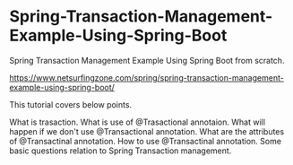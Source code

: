 # Spring-Transaction-Management-Example-Using-Spring-Boot
Spring Transaction Management Example Using Spring Boot from scratch.

https://www.netsurfingzone.com/spring/spring-transaction-management-example-using-spring-boot/

This tutorial covers below points.

What is trasaction.
What is use of @Trasactional annotaion.
What will happen if we don't use @Transactional annotation.
What are the attributes of @Transactinal annotation.
How to use @Transactinal annotation. 
Some basic questions relation to Spring Transaction management.



